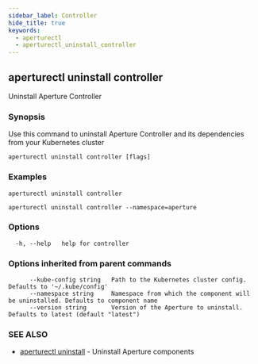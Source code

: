 ```yaml
---
sidebar_label: Controller
hide_title: true
keywords:
  - aperturectl
  - aperturectl_uninstall_controller
---
```


## aperturectl uninstall controller

Uninstall Aperture Controller

### Synopsis

Use this command to uninstall Aperture Controller and its dependencies from your Kubernetes cluster

```
aperturectl uninstall controller [flags]
```

### Examples

```
aperturectl uninstall controller

aperturectl uninstall controller --namespace=aperture
```

### Options

```
  -h, --help   help for controller
```

### Options inherited from parent commands

```
      --kube-config string   Path to the Kubernetes cluster config. Defaults to '~/.kube/config'
      --namespace string     Namespace from which the component will be uninstalled. Defaults to component name
      --version string       Version of the Aperture to uninstall. Defaults to latest (default "latest")
```

### SEE ALSO

- [aperturectl uninstall](/reference/aperturectl/uninstall/uninstall.md) - Uninstall Aperture components
